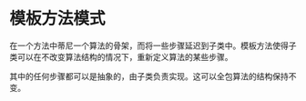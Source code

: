 # 模板方法模式

在一个方法中蒂尼一个算法的骨架，而将一些步骤延迟到子类中。模板方法使得子类可以在不改变算法结构的情况下，重新定义算法的某些步骤。

其中的任何步骤都可以是抽象的，由子类负责实现。这可以全包算法的结构保持不变。                           